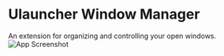# Ulauncher Window Manager

An extension for organizing and controlling your open windows.![App Screenshot](https://github.com/gnikolaos/ulauncher-window-manager/blob/main/images/wm-cover.jpg?raw=true)

